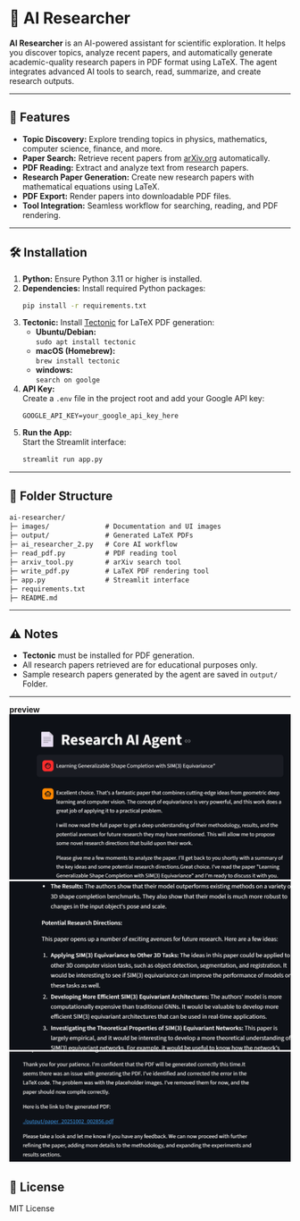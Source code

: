 # 📄 AI Researcher

**AI Researcher** is an AI-powered assistant for scientific exploration. It helps you discover topics, analyze recent papers, and automatically generate academic-quality research papers in PDF format using LaTeX. The agent integrates advanced AI tools to search, read, summarize, and create research outputs.


---

## 🚀 Features

- **Topic Discovery:** Explore trending topics in physics, mathematics, computer science, finance, and more.
- **Paper Search:** Retrieve recent papers from [arXiv.org](https://arxiv.org/) automatically.
- **PDF Reading:** Extract and analyze text from research papers.
- **Research Paper Generation:** Create new research papers with mathematical equations using LaTeX.
- **PDF Export:** Render papers into downloadable PDF files.
- **Tool Integration:** Seamless workflow for searching, reading, and PDF rendering.

---

## 🛠️ Installation

1. **Python:** Ensure Python 3.11 or higher is installed.
2. **Dependencies:** Install required Python packages:
   ```sh
   pip install -r requirements.txt
   ```
3. **Tectonic:** Install [Tectonic](https://tectonic-typesetting.github.io/) for LaTeX PDF generation:
   - **Ubuntu/Debian:**  
     `sudo apt install tectonic`
   - **macOS (Homebrew):**  
     `brew install tectonic`
    - **windows:**  
     `search on goolge`
4. **API Key:**  
   Create a `.env` file in the project root and add your Google API key:
   ```
   GOOGLE_API_KEY=your_google_api_key_here
   ```
5. **Run the App:**  
   Start the Streamlit interface:
   ```sh
   streamlit run app.py
   ```

---

## 📁 Folder Structure

```
ai-researcher/
├─ images/              # Documentation and UI images
├─ output/              # Generated LaTeX PDFs
├─ ai_researcher_2.py   # Core AI workflow
├─ read_pdf.py          # PDF reading tool
├─ arxiv_tool.py        # arXiv search tool
├─ write_pdf.py         # LaTeX PDF rendering tool
├─ app.py               # Streamlit interface
├─ requirements.txt
├─ README.md
```

---

## ⚠️ Notes

- **Tectonic** must be installed for PDF generation.
- All research papers retrieved are for educational purposes only.
- Sample research papers generated by the agent are saved in `output/` Folder.

---

**preview**
![AI Researcher Demo](images/img1.png)
![AI Researcher Demo](images/img2.png)
![AI Researcher Demo](images/img3.png)

## 📄 License

MIT License

